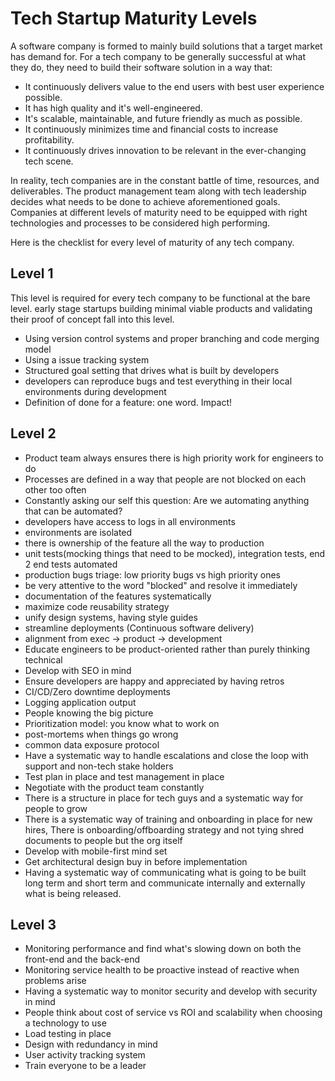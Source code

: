 # Tech Startup Maturity Levels
A software company is formed to mainly build solutions that a target market has demand for. For a tech company to be 
generally successful at what they do, they need to build their software solution in a way that: 

* It continuously delivers value to the end users with best user experience possible.
* It has high quality and it's well-engineered.
* It's scalable, maintainable, and future friendly as much as possible.
* It continuously minimizes time and financial costs to increase profitability.
* It continuously drives innovation to be relevant in the ever-changing tech scene.

In reality, tech companies are in the constant battle of time, resources, and deliverables. The product management
team along with tech leadership decides what needs to be done to achieve aforementioned goals. Companies at different
levels of maturity need to be equipped with right technologies and processes to be considered high performing. 

Here is the checklist for every level of maturity of any tech company.
## Level 1
This level is required for every tech company to be functional at the bare level. early stage startups building minimal
viable products and validating their proof of concept fall into this level.
* Using version control systems and proper branching and code merging model
* Using a issue tracking system
* Structured goal setting that drives what is built by developers
* developers can reproduce bugs and test everything in their local environments during development
* Definition of done for a feature: one word. Impact!
## Level 2
* Product team always ensures there is high priority work for engineers to do
* Processes are defined in a way that people are not blocked on each other too often
* Constantly asking our self this question: Are we automating anything that can be automated?
* developers have access to logs in all environments
* environments are isolated
* there is ownership of the feature all the way to production
* unit tests(mocking things that need to be mocked), integration tests, end 2 end tests automated
* production bugs triage: low priority bugs vs high priority ones
* be very attentive to the word "blocked" and resolve it immediately
* documentation of the features systematically
* maximize code reusability strategy
* unify design systems, having style guides
* streamline deployments (Continuous software delivery)
* alignment from exec -> product -> development
* Educate engineers to be product-oriented rather than purely thinking technical
* Develop with SEO in mind
* Ensure developers are happy and appreciated by having retros
* CI/CD/Zero downtime deployments
* Logging application output
* People knowing the big picture
* Prioritization model: you know what to work on
* post-mortems when things go wrong
* common data exposure protocol
* Have a systematic way to handle escalations and close the loop with support and non-tech stake holders
* Test plan in place and test management in place
* Negotiate with the product team constantly
* There is a structure in place for tech guys and a systematic way for people to grow
* There is a systematic way of training and onboarding in place for new hires, There is onboarding/offboarding strategy 
and not tying shred documents to people but the org itself
* Develop with mobile-first mind set
* Get architectural design buy in before implementation
* Having a systematic way of communicating what is going to be built long term and short term and communicate internally
 and externally what is being released.  
## Level 3
* Monitoring performance and find what's slowing down on both the front-end and the back-end
* Monitoring service health to be proactive instead of reactive when problems arise
* Having a systematic way to monitor security and develop with security in mind
* People think about cost of service vs ROI and scalability when choosing a technology to use
* Load testing in place
* Design with redundancy in mind
* User activity tracking system
* Train everyone to be a leader

